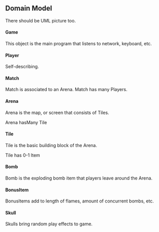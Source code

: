 ## Domain Model ##

There should be UML picture too.



#### Game ####

This object is the main program that listens to network, keyboard, etc.

#### Player ####

Self-describing.

#### Match ####

Match is associated to an Arena.
Match has many Players.

#### Arena ####

Arena is the map, or screen that consists of Tiles.

Arena hasMany Tile

#### Tile ####

Tile is the basic building block of the Arena.

Tile has 0-1 Item

#### Bomb ####

Bomb is the exploding bomb item that players leave around the Arena.

#### BonusItem ####

BonusItems add to length of flames, amount of concurrent bombs, etc.

#### Skull ####

Skulls bring random play effects to game.